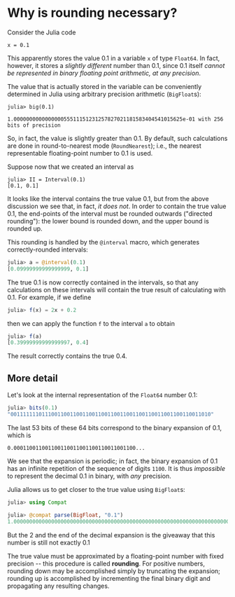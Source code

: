 # Why is rounding necessary?

Consider the Julia code

    x = 0.1

This apparently stores the value 0.1 in a variable `x` of type `Float64`.
In fact, however, it stores a *slightly different* number than 0.1, since 0.1 itself *cannot be represented in binary floating point arithmetic, at any precision*.

The value that is actually stored in the variable can be conveniently determined in Julia using arbitrary precision arithmetic (`BigFloat`s):

    julia> big(0.1)

    1.000000000000000055511151231257827021181583404541015625e-01 with 256 bits of precision

So, in fact, the value is slightly greater than 0.1. By default, such calculations are done in round-to-nearest mode (`RoundNearest`); i.e., the nearest representable floating-point number to 0.1 is used.

Suppose now that we created an interval as

    julia> II = Interval(0.1)
    [0.1, 0.1]

It looks like the interval contains the true value 0.1, but from the above discussion we see that, in fact, *it does not*. In order to contain the true value 0.1, the end-points of the interval must be rounded outwards ("directed rounding"): the lower bound is rounded down, and the upper bound is rounded up.

This rounding is handled by the `@interval`  macro, which generates correctly-rounded intervals:

```julia
julia> a = @interval(0.1)
[0.09999999999999999, 0.1]
```

The true 0.1 is now correctly contained in the intervals, so that any calculations on these intervals will contain the true result of calculating with 0.1. For example, if we define
```julia
julia> f(x) = 2x + 0.2
```
then we can apply the function `f` to the interval `a` to obtain
```julia
julia> f(a)
[0.39999999999999997, 0.4]
```
The result correctly contains the true 0.4.

## More detail
Let's look at the internal representation of the `Float64` number 0.1:

```julia
julia> bits(0.1)
"0011111110111001100110011001100110011001100110011001100110011010"
```
The last 53 bits of these 64 bits correspond to the binary expansion of 0.1, which is
```
0.000110011001100110011001100110011001100...
```
We see that the expansion is periodic; in fact, the binary expansion of 0.1 has an infinite repetition of the sequence of digits `1100`. It is thus *impossible* to represent the decimal 0.1 in binary, with *any* precision.

Julia allows us to get closer to the true value using `BigFloat`s:
```julia
julia> using Compat

julia> @compat parse(BigFloat, "0.1")
1.000000000000000000000000000000000000000000000000000000000000000000000000000002e-01 with 256 bits of precision
```
But the 2 and the end of the decimal expansion is the giveaway that this number is still not exactly 0.1

The true value must be approximated by a floating-point number with fixed precision -- this procedure is called **rounding**. For positive numbers, rounding down may be accomplished simply by truncating the expansion; rounding up is accomplished by incrementing the final binary digit and propagating any resulting changes.
